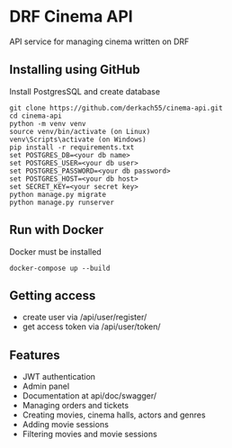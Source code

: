 # DRF Cinema API
API service for managing cinema written on DRF

## Installing using GitHub
Install PostgresSQL and create database

```
git clone https://github.com/derkach55/cinema-api.git
cd cinema-api
python -m venv venv
source venv/bin/activate (on Linux)
venv\Scripts\activate (on Windows)
pip install -r requirements.txt
set POSTGRES_DB=<your db name>
set POSTGRES_USER=<your db user>
set POSTGRES_PASSWORD=<your db password>
set POSTGRES_HOST=<your db host>
set SECRET_KEY=<your secret key>
python manage.py migrate
python manage.py runserver 
```

## Run with Docker
Docker must be installed

```
docker-compose up --build
```

## Getting access

* create user via /api/user/register/
* get access token via /api/user/token/

## Features

* JWT authentication
* Admin panel
* Documentation at api/doc/swagger/
* Managing orders and tickets
* Creating movies, cinema halls, actors and genres
* Adding movie sessions
* Filtering movies and movie sessions

